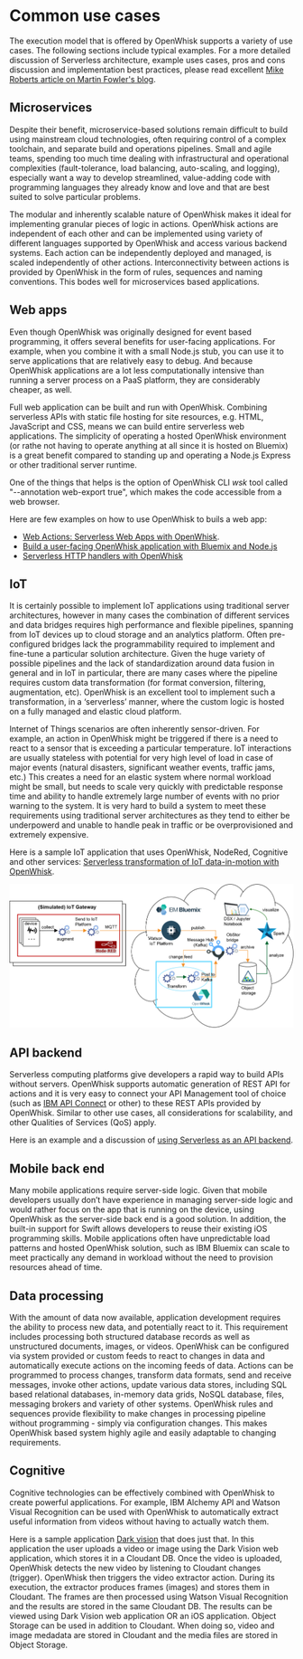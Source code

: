 # Common use cases

The execution model that is offered by OpenWhisk supports a variety of use cases. The following sections include typical examples. For a more detailed discussion of Serverless architecture, example uses cases, pros and cons discussion and implementation best practices, please read excellent [Mike Roberts article on Martin Fowler's blog](https://martinfowler.com/articles/serverless.html).

## Microservices

Despite their benefit, microservice-based solutions remain difficult to build using mainstream cloud technologies, often requiring control of a complex toolchain, and separate build and operations pipelines. Small and agile teams, spending too much time dealing with infrastructural and operational complexities (fault-tolerance, load balancing, auto-scaling, and logging), especially want a way to develop streamlined, value-adding code with programming languages they already know and love and that are best suited to solve particular problems. 

The modular and inherently scalable nature of OpenWhisk makes it ideal for implementing granular pieces of logic in actions. OpenWhisk actions are independent of each other and can be implemented using variety of different languages supported by OpenWhisk and access various backend systems. Each action can be independently deployed and managed, is scaled independently of other actions. Interconnectivity between actions is provided by OpenWhisk in the form of rules, sequences and naming conventions. This bodes well for microservices based applications.

## Web apps

Even though OpenWhisk was originally designed for event based programming, it offers several benefits for user-facing applications. For example, when you combine it with a small Node.js stub, you can use it to serve applications that are relatively easy to debug. And because OpenWhisk applications are a lot less computationally intensive than running a server process on a PaaS platform, they are considerably cheaper, as well. 

Full web application can be built and run with OpenWhisk. Combining serverless APIs with static file hosting for site resources, e.g. HTML, JavaScript and CSS, means we can build entire serverless web applications. The simplicity of operating a hosted OpenWhisk environment (or rathe not having to operate anything at all since it is hosted on Bluemix) is a great benefit compared to standing up and operating a Node.js Express or other traditional server runtime.

One of the things that helps is the option of OpenWhisk CLI *wsk* tool called "--annotation web-export true", which makes the code accessible from a web browser.

Here are few examples on how to use OpenWhisk to buils a web app:
- [Web Actions: Serverless Web Apps with OpenWhisk](https://medium.com/openwhisk/web-actions-serverless-web-apps-with-openwhisk-f21db459f9ba).
- [Build a user-facing OpenWhisk application with Bluemix and Node.js](https://www.ibm.com/developerworks/cloud/library/cl-openwhisk-node-bluemix-user-facing-app/index.html)
- [Serverless HTTP handlers with OpenWhisk](https://medium.com/openwhisk/serverless-http-handlers-with-openwhisk-90a986cc7cdd)

## IoT

It is certainly possible to implement IoT applications using traditional server architectures, however in many cases the combination of different services and data bridges requires high performance and flexible pipelines, spanning from IoT devices up to cloud storage and an analytics platform. Often pre-configured bridges lack the programmability required to implement and fine-tune a particular solution architecture. Given the huge variety of possible pipelines and the lack of standardization around data fusion in general and in IoT in particular, there are many cases where the pipeline requires custom data transformation (for format conversion, filtering, augmentation, etc). OpenWhisk is an excellent tool to implement such a transformation, in a ‘serverless’ manner, where the custom logic is hosted on a fully managed and elastic cloud platform.

Internet of Things scenarios are often inherently sensor-driven. For example, an action in OpenWhisk might be triggered if there is a need to react to a sensor that is exceeding a particular temperature. IoT interactions are usually stateless with potential for very high level of load in case of major events (natural disasters, significant weather events, traffic jams, etc.) This creates a need for an elastic system where normal workload might be small, but needs to scale very quickly with predictable response time and ability to handle extremely large number of events with no prior warning to the system. It is very hard to build a system to meet these requirements using traditional server architectures as they tend to either be underpowerd and unable to handle peak in traffic or be overprovisioned and extremely expensive.

Here is a sample IoT application that uses OpenWhisk, NodeRed, Cognitive and other services: [Serverless transformation of IoT data-in-motion with OpenWhisk](https://medium.com/openwhisk/serverless-transformation-of-iot-data-in-motion-with-openwhisk-272e36117d6c#.akt3ocjdt).

![IoT solution architecture example](images/IoT_solution_architecture_example.png)

## API backend

Serverless computing platforms give developers a rapid way to build APIs without servers. OpenWhisk supports automatic generation of REST API for actions and it is very easy to connect your API Management tool of choice (such as [IBM API Connect](https://www-03.ibm.com/software/products/en/api-connect) or other) to these REST APIs provided by OpenWhisk. Similar to other use cases, all considerations for scalability, and other Qualities of Services (QoS) apply. 

Here is an example and a discussion of [using Serverless as an API backend](https://martinfowler.com/articles/serverless.html#ACoupleOfExamples).

## Mobile back end

Many mobile applications require server-side logic. Given that mobile developers usually don’t have experience in managing server-side logic and would rather focus on the app that is running on the device, using OpenWhisk as the server-side back end is a good solution. In addition, the built-in support for Swift allows developers to reuse their existing iOS programming skills. Mobile applications often have unpredictable load patterns and hosted OpenWhisk solution, such as IBM Bluemix can scale to meet practically any demand in workload without the need to provision resources ahead of time.

## Data processing

With the amount of data now available, application development requires the ability to process new data, and potentially react to it. This requirement includes processing both structured database records as well as unstructured documents, images, or videos. OpenWhisk can be configured via system provided or custom feeds to react to changes in data and automatically execute actions on the incoming feeds of data. Actions can be programmed to process changes, transform data formats, send and receive messages, invoke other actions, update various data stores, including SQL based relational databases, in-memory data grids, NoSQL database, files, messaging brokers and variety of other systems. OpenWhisk rules and sequences provide flexibility to make changes in processing pipeline without programming - simply via configuration changes. This makes OpenWhisk based system highly agile and easily adaptable to changing requirements.

## Cognitive

Cognitive technologies can be effectively combined with OpenWhisk to create powerful applications. For example, IBM Alchemy API and Watson Visual Recognition can be used with OpenWhisk to automatically extract useful information from videos without having to actually watch them. 

Here is a sample application [Dark vision](https://github.com/IBM-Bluemix/openwhisk-darkvisionapp) that does just that. In this application the user uploads a video or image using the Dark Vision web application, which stores it in a Cloudant DB. Once the video is uploaded, OpenWhisk detects the new video by listening to Cloudant changes (trigger). OpenWhisk then triggers the video extractor action. During its execution, the extractor produces frames (images) and stores them in Cloudant. The frames are then processed using Watson Visual Recognition and the results are stored in the same Cloudant DB. The results can be viewed using Dark Vision web application OR an iOS application. Object Storage can be used in addition to Cloudant. When doing so, video and image medadata are stored in Cloudant and the media files are stored in Object Storage.
